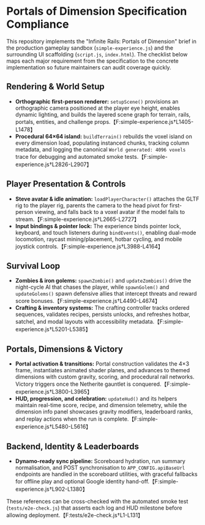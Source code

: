 # Portals of Dimension Specification Compliance

This repository implements the "Infinite Rails: Portals of Dimension" brief in the
production gameplay sandbox (`simple-experience.js`) and the surrounding UI
scaffolding (`script.js`, `index.html`). The checklist below maps each major
requirement from the specification to the concrete implementation so future
maintainers can audit coverage quickly.

## Rendering & World Setup
- **Orthographic first-person renderer:** `setupScene()` provisions an
  orthographic camera positioned at the player eye height, enables dynamic
  lighting, and builds the layered scene graph for terrain, rails, portals,
  entities, and challenge props.【F:simple-experience.js†L1405-L1478】
- **Procedural 64×64 island:** `buildTerrain()` rebuilds the voxel island on
  every dimension load, populating instanced chunks, tracking column metadata,
  and logging the canonical `World generated: 4096 voxels` trace for debugging
  and automated smoke tests.【F:simple-experience.js†L2826-L2907】

## Player Presentation & Controls
- **Steve avatar & idle animation:** `loadPlayerCharacter()` attaches the GLTF
  rig to the player rig, parents the camera to the head pivot for first-person
  viewing, and falls back to a voxel avatar if the model fails to stream.【F:simple-experience.js†L2665-L2727】
- **Input bindings & pointer lock:** The experience binds pointer lock, keyboard,
  and touch listeners during `bindEvents()`, enabling dual-mode locomotion,
  raycast mining/placement, hotbar cycling, and mobile joystick controls.【F:simple-experience.js†L3988-L4164】

## Survival Loop
- **Zombies & iron golems:** `spawnZombie()` and `updateZombies()` drive the
  night-cycle AI that chases the player, while `spawnGolem()` and
  `updateGolems()` spawn defensive allies that intercept threats and reward
  score bonuses.【F:simple-experience.js†L4490-L4674】
- **Crafting & inventory systems:** The crafting controller tracks ordered
  sequences, validates recipes, persists unlocks, and refreshes hotbar, satchel,
  and modal layouts with accessibility metadata.【F:simple-experience.js†L5201-L5385】

## Portals, Dimensions & Victory
- **Portal activation & transitions:** Portal construction validates the 4×3
  frame, instantiates animated shader planes, and advances to themed dimensions
  with custom gravity, scoring, and procedural rail networks. Victory triggers
  once the Netherite gauntlet is conquered.【F:simple-experience.js†L3800-L3965】
- **HUD, progression, and celebration:** `updateHud()` and its helpers maintain
  real-time score, recipe, and dimension telemetry, while the dimension info
  panel showcases gravity modifiers, leaderboard ranks, and replay actions when
  the run is complete.【F:simple-experience.js†L5480-L5616】

## Backend, Identity & Leaderboards
- **Dynamo-ready sync pipeline:** Scoreboard hydration, run summary
  normalisation, and POST synchronisation to `APP_CONFIG.apiBaseUrl` endpoints
  are handled in the scoreboard utilities, with graceful fallbacks for offline
  play and optional Google identity hand-off.【F:simple-experience.js†L902-L1380】

These references can be cross-checked with the automated smoke test
(`tests/e2e-check.js`) that asserts each log and HUD milestone before allowing
deployment.【F:tests/e2e-check.js†L1-L131】
